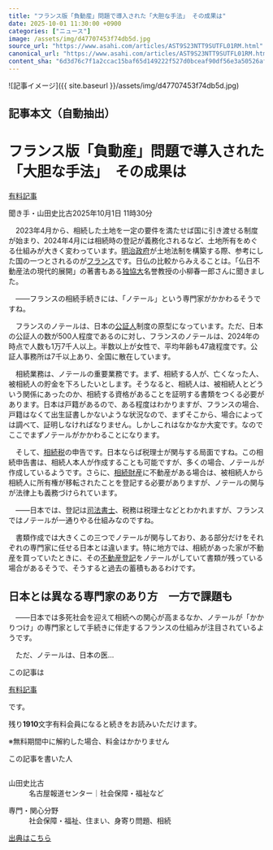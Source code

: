 ```yaml
---
title: "フランス版「負動産」問題で導入された「大胆な手法」 その成果は"
date: 2025-10-01 11:30:00 +0900
categories: ["ニュース"]
image: /assets/img/d47707453f74db5d.jpg
source_url: "https://www.asahi.com/articles/AST9S23NTT9SUTFL01RM.html"
canonical_url: "https://www.asahi.com/articles/AST9S23NTT9SUTFL01RM.html"
content_sha: "6d3d76c7f1a2ccac15baf65d149222f527d0bceaf90df56e3a50526afb44a658"
---
```


![記事イメージ]({{ site.baseurl }}/assets/img/d47707453f74db5d.jpg)

## 記事本文（自動抽出）
<div><main role="main" id="main"><p></p><div class="y_Qv3"><h1>フランス版「負動産」問題で導入された「大胆な手法」　その成果は</h1><div class="mhPng"><p><span class="fNPYU Q_Shz"><a href="//www.asahi.com/news/gold.html?iref=com_gold">有料記事</a></span></p><span class="H8KYB">聞き手・山田史比古</span><span class="UDj4P"><time datetime="2025-10-01T02:30:00.000Z">2025年10月1日 11時30分</time></span></div></div><p id="gsm_above_SnsUtilityArea"></p><p x-component-name="CommentHeadline" x-component-data='{"commentCount":0,"commentators":[],"mode":"pc"}'></p><div class="nfyQp"><p>　2023年4月から、相続した土地を一定の要件を満たせば国に引き渡せる制度が始まり、2024年4月には相続時の登記が義務化されるなど、土地所有をめぐる仕組みが大きく変わっています。<a href="//www.asahi.com/topics/word/%E6%98%8E%E6%B2%BB%E6%94%BF%E5%BA%9C.html" title="明治政府 のトピックスを開く" class="eWgMZ">明治政府</a>が土地法制を構築する際、参考にした国の一つとされるのが<a href="//www.asahi.com/topics/word/%E3%83%95%E3%83%A9%E3%83%B3%E3%82%B9.html" title="フランス のトピックスを開く" class="eWgMZ">フランス</a>です。日仏の比較からみえることは。「仏日不動産法の現代的展開」の著書もある<a href="//www.asahi.com/topics/word/%E7%8B%AC%E5%8D%94%E5%A4%A7.html" title="独協大 のトピックスを開く" class="eWgMZ">独協大</a>名誉教授の小柳春一郎さんに聞きました。</p><p>　――フランスの相続手続きには、「ノテール」という専門家がかかわるそうですね。</p><p>　フランスのノテールは、日本の<a href="//www.asahi.com/topics/word/%E5%85%AC%E8%A8%BC%E4%BA%BA.html" title="公証人 のトピックスを開く" class="eWgMZ">公証人</a>制度の原型になっています。ただ、日本の公証人の数が500人程度であるのに対し、フランスのノテールは、2024年の時点で人数も1万7千人以上。半数以上が女性で、平均年齢も47歳程度です。公証人事務所は7千以上あり、全国に散在しています。</p><p>　相続業務は、ノテールの重要業務です。まず、相続する人が、亡くなった人、被相続人の貯金を下ろしたいとします。そうなると、相続人は、被相続人とどういう関係にあったのか、相続する資格があることを証明する書類をつくる必要があります。日本は戸籍があるので、ある程度はわかりますが、フランスの場合、戸籍はなくて出生証書しかないような状況なので、まずそこから、場合によっては調べて、証明しなければなりません。しかしこれはなかなか大変です。なのでここでまずノテールがかかわることになります。</p><p>　そして、<a href="//www.asahi.com/topics/word/%E7%9B%B8%E7%B6%9A%E7%A8%8E.html" title="相続税 のトピックスを開く" class="eWgMZ">相続税</a>の申告です。日本ならば税理士が関与する局面ですね。この相続申告書は、相続人本人が作成することも可能ですが、多くの場合、ノテールが作成しているようです。さらに、<a href="//www.asahi.com/topics/word/%E7%9B%B8%E7%B6%9A%E8%B2%A1%E7%94%A3.html" title="相続財産 のトピックスを開く" class="eWgMZ">相続財産</a>に不動産がある場合は、被相続人から相続人に所有権が移転されたことを登記する必要がありますが、ノテールの関与が法律上も義務づけられています。</p><p>　――日本では、登記は<a href="//www.asahi.com/topics/word/%E5%8F%B8%E6%B3%95%E6%9B%B8%E5%A3%AB.html" title="司法書士 のトピックスを開く" class="eWgMZ">司法書士</a>、税務は税理士などとわかれますが、フランスではノテールが一通りやる仕組みなのですね。</p><p>　書類作成では大きくこの三つでノテールが関与しており、ある部分だけをそれぞれの専門家に任せる日本とは違います。特に地方では、相続があった家が不動産を買っていたときに、その<a href="//www.asahi.com/topics/word/%E4%B8%8D%E5%8B%95%E7%94%A3%E7%99%BB%E8%A8%98.html" title="不動産登記 のトピックスを開く" class="eWgMZ">不動産登記</a>をノテールがしていて書類が残っている場合があるそうで、そうすると過去の蓄積もあるわけです。</p><h2 class="smgSC">日本とは異なる専門家のあり方　一方で課題も</h2><p>　――日本では多死社会を迎えて相続への関心が高まるなか、ノテールが「かかりつけ」の専門家として手続きに伴走するフランスの仕組みが注目されているようです。</p><p class="Lujdo">　ただ、ノテールは、日本の医…</p></div><p></p><div class="NbZMW"><div class="PxAm1"><p>この記事は</p><img src="//www.asahicom.jp/images/icon_key_gold.png" alt><a href="//www.asahi.com/news/gold.html?iref=com_1kiji_g_0">有料記事</a><p>です。</p><span class="Zgt88">残り<b>1910</b>文字</span><span class="hideFromApp">有料会員になると続きをお読みいただけます。</span></div><p class="eQShK">※無料期間中に解約した場合、料金はかかりません</p></div><div x-component-name="WriterProfile" x-component-data='{"writerProfile":{"writerProfileList":[{"name":"山田史比古","code":"f3753eaa15be728aaa09c4af2fc9c34715287832df2267241036ff1f787d8ab6","department":"名古屋報道センター","role":"社会保障・福祉など","specialtyAndInterest":"社会保障・福祉、住まい、身寄り問題、相続","isFollowed":false,"introduction":"1995年入社。東京や名古屋、福島などを拠点に、社会保障・福祉、住まいの問題などを取材。デスクを4年間務めた後、再び記者に戻りました。趣味は、自然の中で鳥を見ること。","iconImageUrl":"https://profile-image.kraken.asahi.com/f3753eaa15be728aaa09c4af2fc9c34715287832df2267241036ff1f787d8ab6","canSendFanLetter":false}],"isWriterFollowAvailableMember":false},"isFreeArea":true}'><div id="writerProfile" class="yT62y"><p class="FPrYd">この記事を書いた人</p><div class="jdPPS"><div class="zRkIz"><a href="/reporter-bio/f3753eaa15be728aaa09c4af2fc9c34715287832df2267241036ff1f787d8ab6?iref=article_reporter_profile" class="CES5K"></a><div class="iKuvI"><figure class="BKNFc"><img src="https://profile-image.kraken.asahi.com/f3753eaa15be728aaa09c4af2fc9c34715287832df2267241036ff1f787d8ab6" alt></figure><dl class="WptL0"><dt>山田史比古</dt><dd>名古屋報道センター｜社会保障・福祉など</dd></dl></div><dl class="PXedm"><dt>専門・関心分野</dt><dd>社会保障・福祉、住まい、身寄り問題、相続</dd></dl></div></div></div></div><p x-component-name="ArticleCommentList" x-component-data='{"commentCount":0,"commentList":[],"shareUrlBase":"https://www.asahi.com/articles/AST9S23NTT9SUTFL01RM.html","articleId":"AST9S23NTT9SUTFL01RM","commentIdParam":"","equalCommentIdIndex":-1,"isAuthorized":false,"isFreePlan":false,"isPaidMember":false,"isPresent":false,"isHazard":false,"freeUrlBase":"//www.asahi.com","digitalUrlBase":"//digital.asahi.com"}'></p></main></div>

[出典はこちら](https://www.asahi.com/articles/AST9S23NTT9SUTFL01RM.html)
